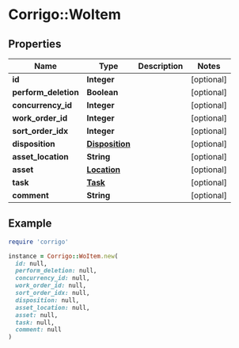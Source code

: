 # Corrigo::WoItem

## Properties

| Name | Type | Description | Notes |
| ---- | ---- | ----------- | ----- |
| **id** | **Integer** |  | [optional] |
| **perform_deletion** | **Boolean** |  | [optional] |
| **concurrency_id** | **Integer** |  | [optional] |
| **work_order_id** | **Integer** |  | [optional] |
| **sort_order_idx** | **Integer** |  | [optional] |
| **disposition** | [**Disposition**](Disposition.md) |  | [optional] |
| **asset_location** | **String** |  | [optional] |
| **asset** | [**Location**](Location.md) |  | [optional] |
| **task** | [**Task**](Task.md) |  | [optional] |
| **comment** | **String** |  | [optional] |

## Example

```ruby
require 'corrigo'

instance = Corrigo::WoItem.new(
  id: null,
  perform_deletion: null,
  concurrency_id: null,
  work_order_id: null,
  sort_order_idx: null,
  disposition: null,
  asset_location: null,
  asset: null,
  task: null,
  comment: null
)
```

